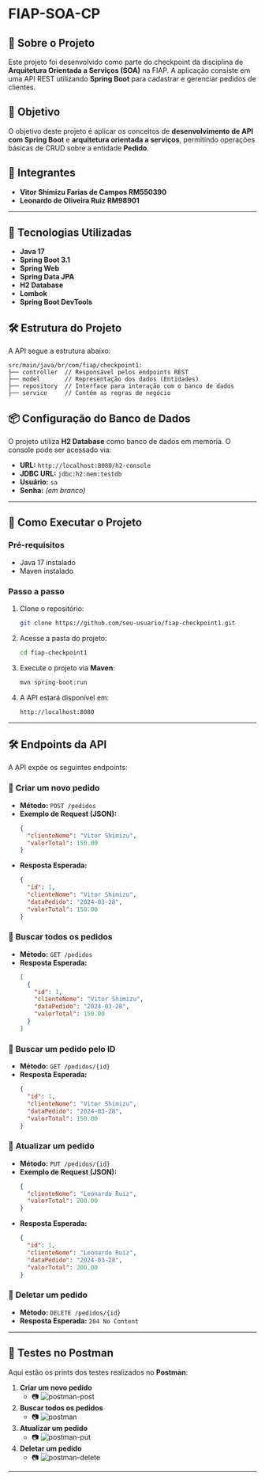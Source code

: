 # FIAP-SOA-CP

## 📌 Sobre o Projeto
Este projeto foi desenvolvido como parte do checkpoint da disciplina de **Arquitetura Orientada a Serviços (SOA)** na FIAP. A aplicação consiste em uma API REST utilizando **Spring Boot** para cadastrar e gerenciar pedidos de clientes.

## 🎯 Objetivo
O objetivo deste projeto é aplicar os conceitos de **desenvolvimento de API com Spring Boot** e **arquitetura orientada a serviços**, permitindo operações básicas de CRUD sobre a entidade **Pedido**.

## 👥 Integrantes
- **Vitor Shimizu Farias de Campos RM550390**
- **Leonardo de Oliveira Ruiz RM98901**

---

## 🚀 Tecnologias Utilizadas
- **Java 17**
- **Spring Boot 3.1**
- **Spring Web**
- **Spring Data JPA**
- **H2 Database**
- **Lombok**
- **Spring Boot DevTools**

## 🛠 Estrutura do Projeto
A API segue a estrutura abaixo:
```
src/main/java/br/com/fiap/checkpoint1:
├── controller  // Responsável pelos endpoints REST
├── model       // Representação dos dados (Entidades)
├── repository  // Interface para interação com o banco de dados
├── service     // Contém as regras de negócio
```

## 📦 Configuração do Banco de Dados
O projeto utiliza **H2 Database** como banco de dados em memória. O console pode ser acessado via:
- **URL:** `http://localhost:8080/h2-console`
- **JDBC URL:** `jdbc:h2:mem:testdb`
- **Usuário:** `sa`
- **Senha:** *(em branco)*

---

## 🔧 Como Executar o Projeto
### **Pré-requisitos**
- Java 17 instalado
- Maven instalado

### **Passo a passo**
1. Clone o repositório:
   ```sh
   git clone https://github.com/seu-usuario/fiap-checkpoint1.git
   ```
2. Acesse a pasta do projeto:
   ```sh
   cd fiap-checkpoint1
   ```
3. Execute o projeto via **Maven**:
   ```sh
   mvn spring-boot:run
   ```
4. A API estará disponível em:
   ```
   http://localhost:8080
   ```

---

## 🛠 Endpoints da API
A API expõe os seguintes endpoints:

### 📌 **Criar um novo pedido**
- **Método:** `POST /pedidos`
- **Exemplo de Request (JSON):**
  ```json
  {
    "clienteNome": "Vitor Shimizu",
    "valorTotal": 150.00
  }
  ```
- **Resposta Esperada:**
  ```json
  {
    "id": 1,
    "clienteNome": "Vitor Shimizu",
    "dataPedido": "2024-03-28",
    "valorTotal": 150.00
  }
  ```

### 📌 **Buscar todos os pedidos**
- **Método:** `GET /pedidos`
- **Resposta Esperada:**
  ```json
  [
    {
      "id": 1,
      "clienteNome": "Vitor Shimizu",
      "dataPedido": "2024-03-28",
      "valorTotal": 150.00
    }
  ]
  ```

### 📌 **Buscar um pedido pelo ID**
- **Método:** `GET /pedidos/{id}`
- **Resposta Esperada:**
  ```json
  {
    "id": 1,
    "clienteNome": "Vitor Shimizu",
    "dataPedido": "2024-03-28",
    "valorTotal": 150.00
  }
  ```

### 📌 **Atualizar um pedido**
- **Método:** `PUT /pedidos/{id}`
- **Exemplo de Request (JSON):**
  ```json
  {
    "clienteNome": "Leonardo Ruiz",
    "valorTotal": 200.00
  }
  ```
- **Resposta Esperada:**
  ```json
  {
    "id": 1,
    "clienteNome": "Leonardo Ruiz",
    "dataPedido": "2024-03-28",
    "valorTotal": 200.00
  }
  ```

### 📌 **Deletar um pedido**
- **Método:** `DELETE /pedidos/{id}`
- **Resposta Esperada:** `204 No Content`

---

## 📸 Testes no Postman
Aqui estão os prints dos testes realizados no **Postman**:
1. **Criar um novo pedido**
   - 📷 ![postman-post](https://github.com/user-attachments/assets/2c835524-bc54-4401-8fd4-38ca044f68fa)
2. **Buscar todos os pedidos**
   - 📷 ![postman](https://github.com/user-attachments/assets/ca4fd2a8-6d2d-4e49-ad97-175288a0841e)
3. **Atualizar um pedido**
   - 📷 ![postman-put](https://github.com/user-attachments/assets/e1fe6cb4-6bc2-459d-bf8b-efbf2494fd0b)
4. **Deletar um pedido**
   - 📷 ![postman-delete](https://github.com/user-attachments/assets/66f993ee-b9d3-4b26-803b-01348413d2c5)

---
